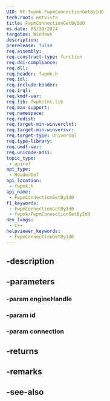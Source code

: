 ```yaml
---
UID: NF:fwpmk.FwpmConnectionGetById0
tech.root: netvista
title: FwpmConnectionGetById0
ms.date: 05/30/2024
targetos: Windows
description: 
prerelease: false
req.assembly: 
req.construct-type: function
req.ddi-compliance: 
req.dll: 
req.header: fwpmk.h
req.idl: 
req.include-header: 
req.irql: 
req.kmdf-ver: 
req.lib: fwpkclnt.lib
req.max-support: 
req.namespace: 
req.redist: 
req.target-min-winverclnt: 
req.target-min-winversvr: 
req.target-type: Universal
req.type-library: 
req.umdf-ver: 
req.unicode-ansi: 
topic_type:
 - apiref
api_type:
 - HeaderDef
api_location:
 - fwpmk.h
api_name:
 - FwpmConnectionGetById0
f1_keywords:
 - FwpmConnectionGetById0
 - fwpmk/FwpmConnectionGetById0
dev_langs:
 - c++
helpviewer_keywords:
 - FwpmConnectionGetById0
---
```


## -description

## -parameters

### -param engineHandle

### -param id

### -param connection

## -returns

## -remarks

## -see-also

